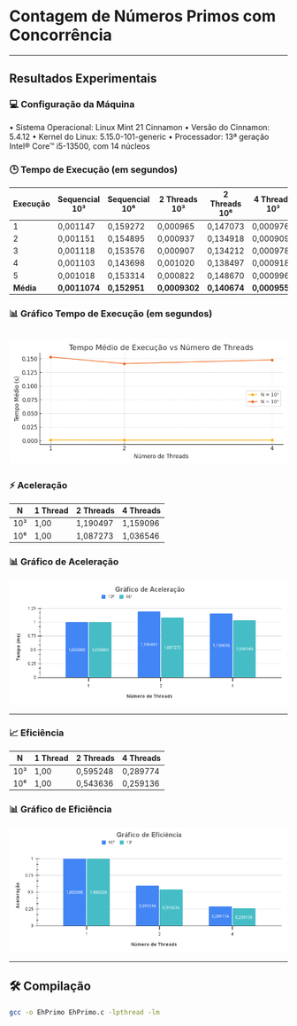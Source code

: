 # Contagem de Números Primos com Concorrência


---

## Resultados Experimentais

### 💻 Configuração da Máquina
• Sistema Operacional: Linux Mint 21 Cinnamon
• Versão do Cinnamon: 5.4.12
• Kernel do Linux: 5.15.0-101-generic
• Processador: 13ª geração Intel® Core™ i5-13500, com 14 núcleos


### 🕒 Tempo de Execução (em segundos)

| Execução | Sequencial 10³ | Sequencial 10⁶ | 2 Threads 10³ | 2 Threads 10⁶ | 4 Threads 10³ | 4 Threads 10⁶ |
|----------|----------------|----------------|---------------|---------------|---------------|---------------|
| 1        | 0,001147       | 0,159272       | 0,000965      | 0,147073      | 0,000976      | 0,149484      |
| 2        | 0,001151       | 0,154895       | 0,000937      | 0,134918      | 0,000909      | 0,146371      |
| 3        | 0,001118       | 0,153576       | 0,000907      | 0,134212      | 0,000978      | 0,142024      |
| 4        | 0,001103       | 0,143698       | 0,001020      | 0,138497      | 0,000918      | 0,158695      |
| 5        | 0,001018       | 0,153314       | 0,000822      | 0,148670      | 0,000996      | 0,141218      |
| **Média**| **0,0011074**   | **0,152951**   | **0,0009302**  | **0,140674**  | **0,0009554**  | **0,147558**  |


### 📊 Gráfico Tempo de Execução (em segundos)

![Gráfico de TempoExecucao](grafico_tempoExecucao.png)
---

### ⚡ Aceleração

| N         | 1 Thread | 2 Threads| 4 Threads |
|-----------|----------|----------|-----------|
| 10³       | 1,00     | 1,190497 | 1,159096  |
| 10⁶       | 1,00     | 1,087273 | 1,036546  |

### 📊 Gráfico de Aceleração

![Gráfico de Aceleração](grafico_aceleracao.png)

---

### 📈 Eficiência

| N         | 1 Thread | 2 Threads | 4 Threads |
|-----------|----------|-----------|-----------|
| 10³       | 1,00     | 0,595248  | 0,289774  |
| 10⁶       | 1,00     | 0,543636  | 0,259136  |

### 📊 Gráfico de Eficiência

![Gráfico de Eficiência](grafico_eficiencia.png)

---


## 🛠️ Compilação

```bash
gcc -o EhPrimo EhPrimo.c -lpthread -lm
